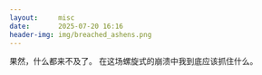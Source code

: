 ```yaml
---
layout:     misc
date:       2025-07-20 16:16
header-img: img/breached_ashens.png
---
```


果然，什么都来不及了。
在这场螺旋式的崩溃中我到底应该抓住什么。